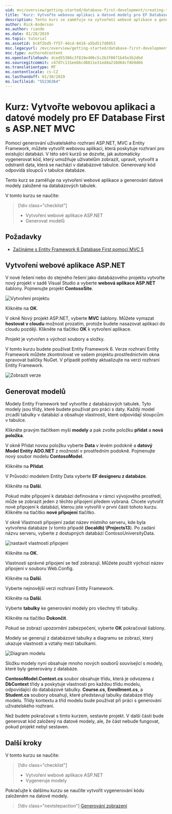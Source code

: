 ```yaml
---
uid: mvc/overview/getting-started/database-first-development/creating-the-web-application
title: 'Kurz: Vytvořte webovou aplikaci a datové modely pro EF Database First s ASP.NET MVC'
description: Tento kurz se zaměřuje na vytvoření webové aplikace a generování datové modely založené na databázových tabulek.
author: Rick-Anderson
ms.author: riande
ms.date: 01/28/2019
ms.topic: tutorial
ms.assetid: bc8f2bd5-ff57-4dcd-8418-a5bd517d8953
msc.legacyurl: /mvc/overview/getting-started/database-first-development/creating-the-web-application
msc.type: authoredcontent
ms.openlocfilehash: dced55386c3f810e406c5c2b3f0071b45e3b2dbd
ms.sourcegitcommit: c47d7c131eebbcd8811e31edda210d64cf4b9d6b
ms.translationtype: MT
ms.contentlocale: cs-CZ
ms.lasthandoff: 01/30/2019
ms.locfileid: "55236364"
---
```

# <a name="tutorial-create-the-the-web-application-and-data-models-for-ef-database-first-with-aspnet-mvc"></a>Kurz: Vytvořte webovou aplikaci a datové modely pro EF Database First s ASP.NET MVC

 Pomocí generování uživatelského rozhraní ASP.NET, MVC a Entity Framework, můžete vytvořit webovou aplikaci, která poskytuje rozhraní pro existující databázi. V této sérii kurzů se dozvíte, jak automaticky vygenerovat kód, který umožňuje uživatelům zobrazit, upravit, vytvořit a odstranit data, která se nachází v databázové tabulce. Generovaný kód odpovídá sloupců v tabulce databáze.

Tento kurz se zaměřuje na vytvoření webové aplikace a generování datové modely založené na databázových tabulek.

V tomto kurzu se naučíte:

> [!div class="checklist"]
> * Vytvoření webové aplikace ASP.NET
> * Generovat modelů

## <a name="prerequisites"></a>Požadavky

* [Začínáme s Entity Framework 6 Database First pomocí MVC 5](setting-up-database.md)

## <a name="create-an-aspnet-web-app"></a>Vytvoření webové aplikace ASP.NET

V nové řešení nebo do stejného řešení jako databázového projektu vytvořte nový projekt v sadě Visual Studio a vyberte **webová aplikace ASP.NET** šablony. Pojmenujte projekt **ContosoSite**.

![Vytvoření projektu](creating-the-web-application/_static/image1.png)

Klikněte na **OK**.

V okně Nový projekt ASP.NET, vyberte **MVC** šablony. Můžete vymazat **hostovat v cloudu** možnost prozatím, protože budete nasazovat aplikaci do cloudu později. Klikněte na tlačítko **OK** k vytvoření aplikace.

Projekt je vytvořen s výchozí soubory a složky.

V tomto kurzu budete používat Entity Framework 6. Verze rozhraní Entity Framework můžete zkontrolovat ve vašem projektu prostřednictvím okna spravovat balíčky NuGet. V případě potřeby aktualizujte na verzi rozhraní Entity Framework.

![Zobrazit verze](creating-the-web-application/_static/image3.png)

## <a name="generate-the-models"></a>Generovat modelů

Modely Entity Framework teď vytvoříte z databázových tabulek. Tyto modely jsou třídy, které budete používat pro práci s daty. Každý model zrcadlí tabulky v databázi a obsahuje vlastnosti, které odpovídají sloupcům v tabulce.

Klikněte pravým tlačítkem myši **modely** a pak zvolte položku **přidat** a **nová položka**.

V okně Přidat novou položku vyberte **Data** v levém podokně a **datový Model Entity ADO.NET** z možností v prostředním podokně. Pojmenujte nový soubor modelu **ContosoModel**.

Klikněte na **Přidat**.

V Průvodci modelem Entity Data vyberte **EF designeru z databáze**.

Klikněte na **Další**.

Pokud máte připojení k databázi definována v rámci vývojového prostředí, může se zobrazit jeden z těchto připojení předem vybraná. Chcete vytvořit nové připojení k databázi, kterou jste vytvořili v první části tohoto kurzu. Klikněte na tlačítko **nové připojení** tlačítko.

V okně Vlastnosti připojení zadat název místního serveru, kde byla vytvořena databáze (v tomto případě **(localdb) \Projects13**). Po zadání názvu serveru, vyberte z dostupných databází ContosoUniversityData.

![nastavit vlastnosti připojení](creating-the-web-application/_static/image8.png)

Klikněte na **OK**.

Vlastnosti správné připojení se teď zobrazují. Můžete použít výchozí název připojení v souboru Web.Config.

Klikněte na **Další**.

Vyberte nejnovější verzi rozhraní Entity Framework.

Klikněte na **Další**.

Vyberte **tabulky** ke generování modely pro všechny tři tabulky.

Klikněte na tlačítko **Dokončit**.

Pokud se zobrazí upozornění zabezpečení, vyberte **OK** pokračoval šablony.

Modely se generují z databázové tabulky a diagramu se zobrazí, který ukazuje vlastnosti a vztahy mezi tabulkami.

![Diagram modelu](creating-the-web-application/_static/image11.png)

Složku modely nyní obsahuje mnoho nových souborů související s modely, které byly generovány z databáze.

**ContosoModel.Context.cs** soubor obsahuje třídu, která je odvozena z **DbContext** třídy a poskytuje vlastnosti pro každou třídu modelu, odpovídající do databázové tabulky. **Course.cs**, **Enrollment.cs**, a **Student.cs** soubory obsahují, které představují tabulky databáze třídy modelu. Třídy kontextu a tříd modelu bude používat při práci s generování uživatelského rozhraní.

Než budete pokračovat s tímto kurzem, sestavte projekt. V další části bude generovat kód založený na datové modely, ale, že část nebude fungovat, pokud projekt nebyl sestaven.

## <a name="next-steps"></a>Další kroky

V tomto kurzu se naučíte:

> [!div class="checklist"]
> * Vytvoření webové aplikace ASP.NET
> * Vygeneruje modely

Pokračujte k dalšímu kurzu se naučíte vytvořit vygenerování kódu založeném na datové modely.
> [!div class="nextstepaction"]
> [Generování zobrazení](generating-views.md)